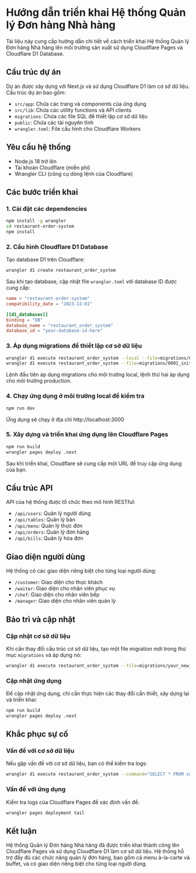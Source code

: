 # Hướng dẫn triển khai Hệ thống Quản lý Đơn hàng Nhà hàng

Tài liệu này cung cấp hướng dẫn chi tiết về cách triển khai Hệ thống Quản lý Đơn hàng Nhà hàng lên môi trường sản xuất sử dụng Cloudflare Pages và Cloudflare D1 Database.

## Cấu trúc dự án

Dự án được xây dựng với Next.js và sử dụng Cloudflare D1 làm cơ sở dữ liệu. Cấu trúc dự án bao gồm:

- `src/app`: Chứa các trang và components của ứng dụng
- `src/lib`: Chứa các utility functions và API clients
- `migrations`: Chứa các file SQL để thiết lập cơ sở dữ liệu
- `public`: Chứa các tài nguyên tĩnh
- `wrangler.toml`: File cấu hình cho Cloudflare Workers

## Yêu cầu hệ thống

- Node.js 18 trở lên
- Tài khoản Cloudflare (miễn phí)
- Wrangler CLI (công cụ dòng lệnh của Cloudflare)

## Các bước triển khai

### 1. Cài đặt các dependencies

```bash
npm install -g wrangler
cd restaurant-order-system
npm install
```

### 2. Cấu hình Cloudflare D1 Database

Tạo database D1 trên Cloudflare:

```bash
wrangler d1 create restaurant_order_system
```

Sau khi tạo database, cập nhật file `wrangler.toml` với database ID được cung cấp:

```toml
name = "restaurant-order-system"
compatibility_date = "2023-12-01"

[[d1_databases]]
binding = "DB"
database_name = "restaurant_order_system"
database_id = "your-database-id-here"
```

### 3. Áp dụng migrations để thiết lập cơ sở dữ liệu

```bash
wrangler d1 execute restaurant_order_system --local --file=migrations/0001_initial.sql
wrangler d1 execute restaurant_order_system --file=migrations/0001_initial.sql
```

Lệnh đầu tiên áp dụng migrations cho môi trường local, lệnh thứ hai áp dụng cho môi trường production.

### 4. Chạy ứng dụng ở môi trường local để kiểm tra

```bash
npm run dev
```

Ứng dụng sẽ chạy ở địa chỉ http://localhost:3000

### 5. Xây dựng và triển khai ứng dụng lên Cloudflare Pages

```bash
npm run build
wrangler pages deploy .next
```

Sau khi triển khai, Cloudflare sẽ cung cấp một URL để truy cập ứng dụng của bạn.

## Cấu trúc API

API của hệ thống được tổ chức theo mô hình RESTful:

- `/api/users`: Quản lý người dùng
- `/api/tables`: Quản lý bàn
- `/api/menu`: Quản lý thực đơn
- `/api/orders`: Quản lý đơn hàng
- `/api/bills`: Quản lý hóa đơn

## Giao diện người dùng

Hệ thống có các giao diện riêng biệt cho từng loại người dùng:

- `/customer`: Giao diện cho thực khách
- `/waiter`: Giao diện cho nhân viên phục vụ
- `/chef`: Giao diện cho nhân viên bếp
- `/manager`: Giao diện cho nhân viên quản lý

## Bảo trì và cập nhật

### Cập nhật cơ sở dữ liệu

Khi cần thay đổi cấu trúc cơ sở dữ liệu, tạo một file migration mới trong thư mục `migrations` và áp dụng nó:

```bash
wrangler d1 execute restaurant_order_system --file=migrations/your_new_migration.sql
```

### Cập nhật ứng dụng

Để cập nhật ứng dụng, chỉ cần thực hiện các thay đổi cần thiết, xây dựng lại và triển khai:

```bash
npm run build
wrangler pages deploy .next
```

## Khắc phục sự cố

### Vấn đề với cơ sở dữ liệu

Nếu gặp vấn đề với cơ sở dữ liệu, bạn có thể kiểm tra logs:

```bash
wrangler d1 execute restaurant_order_system --command="SELECT * FROM sqlite_master"
```

### Vấn đề với ứng dụng

Kiểm tra logs của Cloudflare Pages để xác định vấn đề:

```bash
wrangler pages deployment tail
```

## Kết luận

Hệ thống Quản lý Đơn hàng Nhà hàng đã được triển khai thành công lên Cloudflare Pages và sử dụng Cloudflare D1 làm cơ sở dữ liệu. Hệ thống hỗ trợ đầy đủ các chức năng quản lý đơn hàng, bao gồm cả menu à-la-carte và buffet, và có giao diện riêng biệt cho từng loại người dùng.
